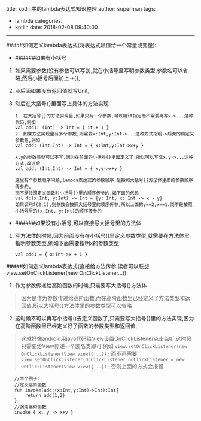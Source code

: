 title: kotlin中的lambda表达式知识整理
author: superman
tags:
  - lambda
categories:
  - kotlin
date: 2018-02-08 09:40:00
---
#####如何定义lambda表达式(将表达式赋值给一个常量或变量):
<!--more-->
- ######如果有小括号
1. 如果需要参数(没有参数可以写()),就在小括号里写明参数类型,参数名可以省略,然后小括号后面加上->{},
2. ->后面如果没有返回值就写Unit,
3. 然后在大括号{}里面写上具体的方法实现

       1. 在大括号{}的方法实现里,如果只有一个参数,可以用it指定而不需要再写x->...这种代码,例如
       val add1: (Int) -> Int = { it + 1 }
       2. 如果方法实现里有多个参数,则需要x:Int,y:Int->...这种方式指明->后面的自定义参数名,例如
       val add: (Int,Int) -> Int = { x:Int,y:Int->x+y }
      
       x,y的参数类型可以不写,因为在前面的小括号()里面定义了,所以可以写成x,y->...这种方式,改进后
       val add: (Int,Int) -> Int = { x,y->x+y }

       这里有个参数顺序问题,lambda表达式的参数顺序,是按照大括号{}方法体里面的参数顺序传参的,
       而不是按照定义函数时小括号()里的顺序传参的,如下面的代码
       val f:(x:Int, y:Int) -> Int = {y: Int, x: Int -> x - y}
       如果调用f(2,1),则参数会按照大括号里的顺序传参,所以上面的y==2,x==1.而不是按照小括号里的(x:Int, y:Int)的顺序传参的

- ######如果没有小括号,可以直接写大括号里的方法体
1. 写方法体的时候,因为前面没有在小括号()里定义参数类型,就需要在方法体里指明参数类型,例如下面需要指明x的参数类型
    ```
    val add1 = { x:Int->x + 1 }
    ```

#####如何定义lambda表达式(直接给方法传参,读者可以联想view.setOnClickListener(new OnClickListener...)):
1. 作为参数传递给高阶函数的时候,只需要写大括号{}方法体

>因为是作为参数传递给高阶函数,而在高阶函数里已经定义了方法类型和返回值,所以大括号{}方法体里的参数类型可以省略
2. 这时候不可以再写小括号()去定义函数了,只需要写大括号{}里的方法实现,因为在高阶函数里已经定义好了函数的参数类型和返回值,
>这就好像android用java代码给View设置OnClickListener点击监听,这时候只需要给View传递一个匿名类即可,例如
```view.setOnClickListener(new OnClickListener(View view){...});```
而不再需要
```view.setOnClickListener(OnClickListener onClickListener = new OnClickListener(View view){...});```
否则上面的方式会报错

       //举个例子:
       //定义高阶函数
       fun invoke(add:(x:Int,y:Int)->Int):Int{
           return add(1,2)
       }
       //调用高阶函数
       invoke { x, y -> x+y }
     